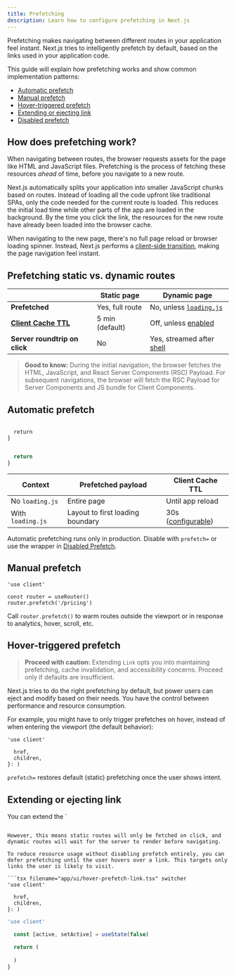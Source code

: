 ```yaml
---
title: Prefetching
description: Learn how to configure prefetching in Next.js
---
```


Prefetching makes navigating between different routes in your application feel instant. Next.js tries to intelligently prefetch by default, based on the links used in your application code.

This guide will explain how prefetching works and show common implementation patterns:

- [Automatic prefetch](#automatic-prefetch)
- [Manual prefetch](#manual-prefetch)
- [Hover-triggered prefetch](#hover-triggered-prefetch)
- [Extending or ejecting link](#extending-or-ejecting-link)
- [Disabled prefetch](#disabled-prefetch)

## How does prefetching work?

When navigating between routes, the browser requests assets for the page like HTML and JavaScript files. Prefetching is the process of fetching these resources _ahead_ of time, before you navigate to a new route.

Next.js automatically splits your application into smaller JavaScript chunks based on routes. Instead of loading all the code upfront like traditional SPAs, only the code needed for the current route is loaded. This reduces the initial load time while other parts of the app are loaded in the background. By the time you click the link, the resources for the new route have already been loaded into the browser cache.

When navigating to the new page, there's no full page reload or browser loading spinner. Instead, Next.js performs a [client-side transition](/docs/app/getting-started/linking-and-navigating#client-side-transitions), making the page navigation feel instant.

## Prefetching static vs. dynamic routes

|                                                                   | **Static page** | **Dynamic page**                                                                                               |
| ----------------------------------------------------------------- | --------------- | -------------------------------------------------------------------------------------------------------------- |
| **Prefetched**                                                    | Yes, full route | No, unless [`loading.js`](/docs/app/api-reference/file-conventions/loading)                                    |
| [**Client Cache TTL**](/docs/app/guides/caching#full-route-cache) | 5 min (default) | Off, unless [enabled](/docs/app/api-reference/config/next-config-js/staleTimes)                                |
| **Server roundtrip on click**                                     | No              | Yes, streamed after [shell](/docs/app/getting-started/partial-prerendering#how-does-partial-prerendering-work) |

> **Good to know:** During the initial navigation, the browser fetches the HTML, JavaScript, and React Server Components (RSC) Payload. For subsequent navigations, the browser will fetch the RSC Payload for Server Components and JS bundle for Client Components.

## Automatic prefetch

```tsx filename="app/ui/nav-link.tsx" switcher

  return 
}
```

```jsx filename="app/ui/nav-link.js" switcher

  return 
}
```

| **Context**       | **Prefetched payload**           | **Client Cache TTL**                                                           |
| ----------------- | -------------------------------- | ------------------------------------------------------------------------------ |
| No `loading.js`   | Entire page                      | Until app reload                                                               |
| With `loading.js` | Layout to first loading boundary | 30s ([configurable](/docs/app/api-reference/config/next-config-js/staleTimes)) |

Automatic prefetching runs only in production. Disable with `prefetch=` or use the wrapper in [Disabled Prefetch](#disabled-prefetch).

## Manual prefetch

```tsx
'use client'

const router = useRouter()
router.prefetch('/pricing')
```

Call `router.prefetch()` to warm routes outside the viewport or in response to analytics, hover, scroll, etc.

## Hover-triggered prefetch

> **Proceed with caution:** Extending `Link` opts you into maintaining prefetching, cache invalidation, and accessibility concerns. Proceed only if defaults are insufficient.

Next.js tries to do the right prefetching by default, but power users can eject and modify based on their needs. You have the control between performance and resource consumption.

For example, you might have to only trigger prefetches on hover, instead of when entering the viewport (the default behavior):

```tsx
'use client'

  href,
  children,
}: ) 
```

`prefetch=` restores default (static) prefetching once the user shows intent.

## Extending or ejecting link

You can extend the `
```

However, this means static routes will only be fetched on click, and dynamic routes will wait for the server to render before navigating.

To reduce resource usage without disabling prefetch entirely, you can defer prefetching until the user hovers over a link. This targets only links the user is likely to visit.

```tsx filename="app/ui/hover-prefetch-link.tsx" switcher
'use client'

  href,
  children,
}: ) 
```

```jsx filename="app/ui/hover-prefetch-link.js" switcher
'use client'

  const [active, setActive] = useState(false)

  return (
    
  )
}
```
